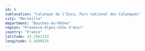 ```yaml
---
id: 6
sublocation: "Calanque de l'Escu, Parc national des Calanques"
city: "Marseille"
department: "Bouches-du-Rhône"
region: "Provence-Alpes-Côte d'Azur"
country: "France"
latitude: 43.2961743
longitude: 5.3699525
---
```

